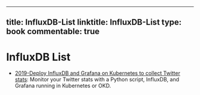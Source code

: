 
---
title: InfluxDB-List
linktitle: InfluxDB-List
type: book
commentable: true
---

# InfluxDB List

- [2019-Deploy InfluxDB and Grafana on Kubernetes to collect Twitter stats](https://opensource.com/article/19/2/deploy-influxdb-grafana-kubernetes): Monitor your Twitter stats with a Python script, InfluxDB, and Grafana running in Kubernetes or OKD.

    